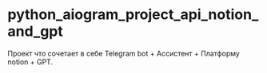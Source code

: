 # python_aiogram_project_api_notion_and_gpt
Проект что сочетает в себе Telegram bot + Ассистент + Платформу notion + GPT.
